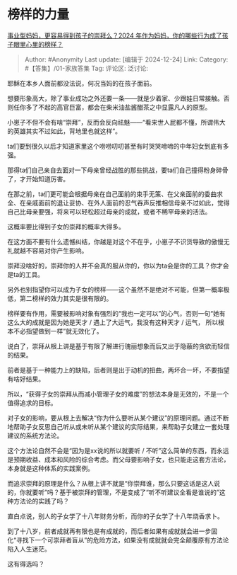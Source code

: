 # 榜样的力量
[事业型妈妈，更容易得到孩子的崇拜么？2024 年作为妈妈，你的哪些行为成了孩子眼里心里的榜样？](https://www.zhihu.com/question/6550689519/answer/62375171238)

> Author: #Anonymity
> Last update: [编辑于 2024-12-24]
> Link:
> Category: #【答集】/01-家族答集 
> Tag: 
> 评论区:
> 泛讨论:

耶稣在本乡人面前都没法说，何况当妈的在孩子面前。

想要形象高大，除了事业成功之外还要一条——就是少着家、少跟娃日常接触。否则任你多了不起的高官巨富，都会在柴米油盐酱醋茶之中显露凡人的原型。

小崽子不但不会有啥“崇拜”，反而会反向祛魅——“看来世人屁都不懂，所谓伟大的英雄其实不过如此，背地里也就这样”。

ta们要到很久以后才知道家里这个唠唠叨叨甚至有时哭哭啼啼的中年妇女到底有多强。

那得ta们自己亲自去面对一下母亲曾经战胜的那些挑战，要ta们自己撞得粉身碎骨了，才开始知道厉害。

在那之前，ta们更可能会根据母亲在自己面前的束手无策、在父亲面前的委曲求全、在亲戚面前的退让妥协、在外人面前的忍气吞声反推相信母亲不过如此，觉得自己比母亲要强，将来可以轻松超过母亲的成就，或者不稀罕母亲的活法。

这概率要比得到子女的崇拜的概率大得多。

在这方面不要有什么遗憾纠结，你越是对这个不在乎，小崽子不识货导致的傲慢无礼就越不容易对你产生影响。

崇拜没啥好的，崇拜你的人并不会真的服从你的，你以为ta会是你的工具？你才会是ta的工具。

另外也别指望你可以成为子女的榜样——这个虽然不是绝对不可能，但第一概率极低，第二榜样的效力其实是很有限的。

榜样要有作用，需要被影响对象有强烈的“我也一定可以”的心气，否则一句“她有这么大的成就是因为她是天才 / 遇上了大运气，我没有这种天才 / 运气， 所以根本不必指望做到一样”就无效化了。

说白了，崇拜从根上讲是基于有限了解进行瑰丽想象而后又出于隐蔽的贪欲而轻信的结果。

前者是基于一种能力上的缺陷，后者则是出于动机的扭曲，两坏合一坏，不要指望有啥好结果。

所以，“获得子女的崇拜从而减小管理子女的难度”的想法本身是无效的，不是一个值得追求的目标。

对子女的影响，要从根上去解决“你为什么要听从某个建议”的原理问题。通过不断地帮助子女反思自己听从或未听从某个建议的实际结果，来帮助子女建立一套处理建议的系统方法论。

这个方法论自然不会是“因为是xx说的所以就要听 / 不听”这么简单的东西，而永远是预期收益、成本和风险的综合考虑。而父母要影响子女，也只能走这套方法论，本身就是这种体系的实践案例。

而追求崇拜的原理是什么？从根上讲不就是“你崇拜谁，那么只要这话是这人说的，你就要听”吗？基于被崇拜的管理，不是变成了“听不听建议全看是谁说的”这种方法论的实践了吗？

直白点说，别人的子女学了十八年财务分析，而你的子女学了十八年烧香求卜。

到了十八岁，前者成就再有限也是有成就的，而后者如果有成就就会进一步固化“寻找下一个可崇拜者盲从”的危险方法，如果没有成就就会完全颠覆原有方法论陷入人生迷茫。

这有得选吗？